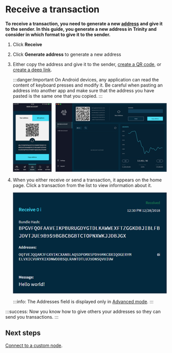 # Receive a transaction

**To receive a transaction, you need to generate a new [address](root://getting-started/0.1/clients/addresses.md) and give it to the sender. In this guide, you generate a new address in Trinity and consider in which format to give it to the sender.**

1. Click **Receive**

2. Click **Generate address** to generate a new address

3. Either copy the address and give it to the sender, [create a QR code](../how-to-guides/create-a-qr-code.md), or [create a deep link](../how-to-guides/create-deep-link.md).

    :::danger:Important
    On Android devices, any application can read the content of keyboard presses and modify it. Be careful when pasting an address into another app and make sure that the address you have pasted is the same one that you copied.
    :::

    ![Receiving a transaction](../images/receive.jpg)
    
4. When you either receive or send a transaction, it appears on the home page. Click a transaction from the list to view information about it.

    ![A received transaction](../images/trinity-receive-message.png)

    :::info:
    The Addresses field is displayed only in [Advanced mode](../how-to-guides/change-the-general-settings.md).
    :::

:::success:
Now you know how to give others your addresses so they can send you transactions.
:::

## Next steps

[Connect to a custom node](../how-to-guides/connect-to-a-custom-node.md).